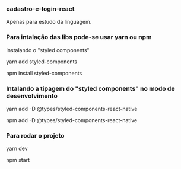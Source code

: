 <h3>cadastro-e-login-react</h3>
<p>Apenas para estudo da linguagem.</p>

<h3>Para intalação das libs pode-se usar yarn ou npm</h3>
<p>Instalando o "styled components"</p>
<p>yarn add styled-components</p>
<p>npm install styled-components</p>

<h3>Intalando a tipagem do "styled components" no modo de desenvolvimento</h3>
<p>yarn add -D @types/styled-components-react-native</p>
<p>npm add -D @types/styled-components-react-native</p>

<h3>Para rodar o projeto</h3>
<p>yarn dev</p>
<p>npm start</p>
